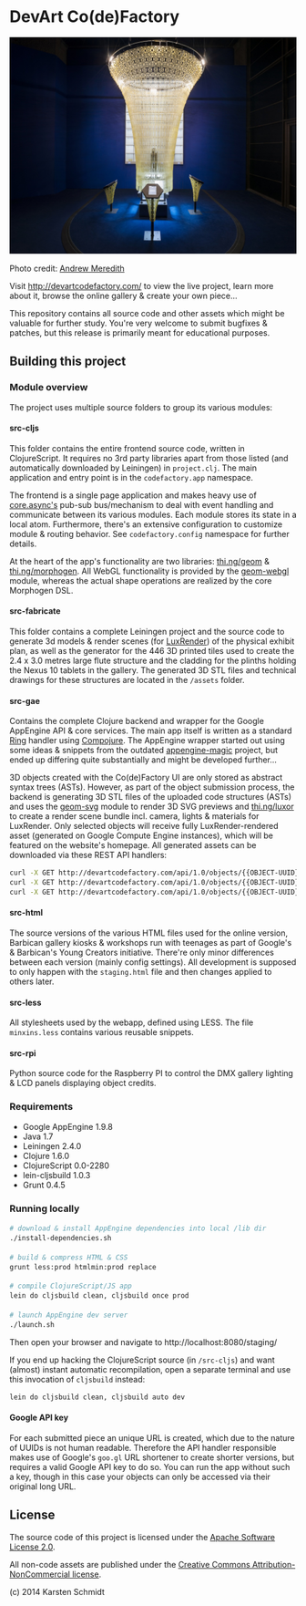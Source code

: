 # DevArt Co(de)Factory

![CodeFactory @ Barbican](assets/codefactory.jpg)

Photo credit: [Andrew Meredith](http://meredithphoto.com)

Visit http://devartcodefactory.com/ to view the live project, learn more about it, browse the online gallery & create your own piece...

This repository contains all source code and other assets which might be valuable for further study. You're very welcome to submit bugfixes & patches, but this release is primarily meant for educational purposes.

## Building this project

### Module overview

The project uses multiple source folders to group its various modules:

#### src-cljs

This folder contains the entire frontend source code, written in ClojureScript. It requires no 3rd party libraries apart from those listed (and automatically downloaded by Leiningen) in `project.clj`. The main application and entry point is in the `codefactory.app` namespace.

The frontend is a single page application and makes heavy use of [core.async's](https://github.com/clojure/core.async) pub-sub bus/mechanism to deal with event handling and communicate between its various modules. Each module stores its state in a local atom. Furthermore, there's an extensive configuration to customize module & routing behavior. See `codefactory.config` namespace for further details.

At the heart of the app's functionality are two libraries: [thi.ng/geom](http://thi.ng/geom) & [thi.ng/morphogen](http://thi.ng/morphogen). All WebGL functionality is provided by the [geom-webgl](https://github.com/thi-ng/geom/blob/develop/geom-webgl/src/index.org) module, whereas the actual shape operations are realized by the core Morphogen DSL.

#### src-fabricate

This folder contains a complete Leiningen project and the source code to generate 3d models & render scenes (for [LuxRender](http://luxrender.net)) of the physical exhibit plan, as well as the generator for the 446 3D printed tiles used to create the 2.4 x 3.0 metres large flute structure and the cladding for the plinths holding the Nexus 10 tablets in the gallery. The generated 3D STL files and technical drawings for these structures are located in the `/assets` folder.

#### src-gae

Contains the complete Clojure backend and wrapper for the Google AppEngine API & core services. The main app itself is written as a standard [Ring](https://github.com/ring-clojure/ring) handler using [Compojure](https://github.com/weavejester/compojure). The AppEngine wrapper started out using some ideas & snippets from the outdated [appengine-magic](https://github.com/gcv/appengine-magic) project, but ended up differing quite substantially and might be developed further...

3D objects created with the Co(de)Factory UI are only stored as abstract syntax trees (ASTs). However, as part of the object submission process, the backend is generating 3D STL files of the uploaded code structures (ASTs) and uses the [geom-svg](https://github.com/thi-ng/geom/blob/develop/geom-svg/src/index.org) module to render 3D SVG previews and [thi.ng/luxor](http://thi.ng/luxor) to create a render scene bundle incl. camera, lights & materials for LuxRender. Only selected objects will receive fully LuxRender-rendered asset (generated on Google Compute Engine instances), which will be featured on the website's homepage. All generated assets can be downloaded via these REST API handlers:

```bash
curl -X GET http://devartcodefactory.com/api/1.0/objects/{{OBJECT-UUID}}/stl > foo.stl
curl -X GET http://devartcodefactory.com/api/1.0/objects/{{OBJECT-UUID}}/preview > foo.svg
curl -X GET http://devartcodefactory.com/api/1.0/objects/{{OBJECT-UUID}}/lux > foo.zip
```

#### src-html

The source versions of the various HTML files used for the online version, Barbican gallery kiosks & workshops run with teenages as part of Google's & Barbican's Young Creators initiative. There're only minor differences between each version (mainly config settings). All development is supposed to only happen with the `staging.html` file and then changes applied to others later.

#### src-less

All stylesheets used by the webapp, defined using LESS. The file `minxins.less` contains various reusable snippets.

#### src-rpi

Python source code for the Raspberry PI to control the DMX gallery lighting & LCD panels displaying object credits.

### Requirements

* Google AppEngine 1.9.8
* Java 1.7
* Leiningen 2.4.0
* Clojure 1.6.0
* ClojureScript 0.0-2280
* lein-cljsbuild 1.0.3
* Grunt 0.4.5

### Running locally

```bash
# download & install AppEngine dependencies into local /lib dir
./install-dependencies.sh

# build & compress HTML & CSS
grunt less:prod htmlmin:prod replace

# compile ClojureScript/JS app
lein do cljsbuild clean, cljsbuild once prod

# launch AppEngine dev server
./launch.sh
```

Then open your browser and navigate to http://localhost:8080/staging/

If you end up hacking the ClojureScript source (in `/src-cljs`) and want (almost) instant automatic recompilation, open a separate terminal and use this invocation of `cljsbuild` instead:

```bash
lein do cljsbuild clean, cljsbuild auto dev
```

#### Google API key

For each submitted piece an unique URL is created, which due to the nature of UUIDs is not human readable. Therefore the API handler responsible makes use of Google's `goo.gl` URL shortener to create shorter versions, but requires a valid Google API key to do so. You can run the app without such a key, though in this case your objects can only be accessed via their original long URL.

## License

The source code of this project is licensed under the [Apache Software License 2.0](http://www.apache.org/licenses/LICENSE-2.0).

All non-code assets are published under the [Creative Commons Attribution-NonCommercial license](http://creativecommons.org/licenses/by-nc/4.0).

(c) 2014 Karsten Schmidt
